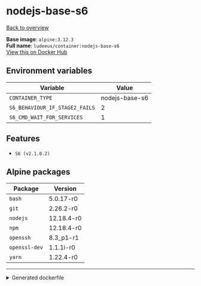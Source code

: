 # nodejs-base-s6

[Back to overview](../index.md)

**Base image**: `alpine:3.12.3`  
**Full name**: `ludeeus/container:nodejs-base-s6`  
[View this on Docker Hub](https://hub.docker.com/r/ludeeus/container/tags?page=1&name=nodejs-base-s6)

## Environment variables

Variable | Value 
-- | --
`CONTAINER_TYPE` | nodejs-base-s6
`S6_BEHAVIOUR_IF_STAGE2_FAILS` | 2
`S6_CMD_WAIT_FOR_SERVICES` | 1

## Features

- `S6 (v2.1.0.2)`

## Alpine packages

Package | Version 
-- | --
`bash` | 5.0.17-r0
`git` | 2.26.2-r0
`nodejs` | 12.18.4-r0
`npm` | 12.18.4-r0
`openssh` | 8.3_p1-r1
`openssl-dev` | 1.1.1i-r0
`yarn` | 1.22.4-r0



***
<details>
<summary>Generated dockerfile</summary>

<pre>
FROM alpine:3.12.3

ENV CONTAINER_TYPE=nodejs-base-s6
ENV S6_BEHAVIOUR_IF_STAGE2_FAILS=2
ENV S6_CMD_WAIT_FOR_SERVICES=1

COPY rootfs/s6/install /s6/install

RUN  \ 
    apk add --no-cache  \ 
        bash=5.0.17-r0 \ 
        git=2.26.2-r0 \ 
        nodejs=12.18.4-r0 \ 
        npm=12.18.4-r0 \ 
        openssh=8.3_p1-r1 \ 
        openssl-dev=1.1.1i-r0 \ 
        yarn=1.22.4-r0 \ 
    && bash /s6/install \ 
    && rm -R /s6 \ 
    && rm -rf /var/cache/apk/* \ 
    && rm -fr /tmp/* /var/{cache,log}/*




</pre>

<i>This is a generated version of the context used while building the container, some of the labels will not be correct since they use information in the action that publishes the container</i>
</details>
